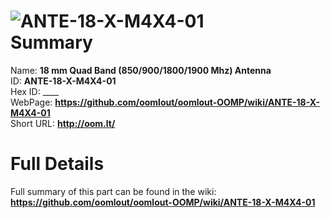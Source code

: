 
![ANTE-18-X-M4X4-01](https://github.com/oomlout/oomlout-OOMP/blob/master/parts/ANTE-18-X-M4X4-01/ANTE-18-X-M4X4-01_420.jpg)   
Summary
=================
  
Name: __18 mm Quad Band (850/900/1800/1900 Mhz) Antenna__    
ID: __ANTE-18-X-M4X4-01__   
Hex ID: ____   
WebPage: __https://github.com/oomlout/oomlout-OOMP/wiki/ANTE-18-X-M4X4-01__   
Short URL: __http://oom.lt/__   

Full Details
==========================
Full summary of this part can be found in the wiki:   
__https://github.com/oomlout/oomlout-OOMP/wiki/ANTE-18-X-M4X4-01__    

